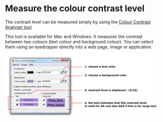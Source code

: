 # Measure the colour contrast level

<script>$(document).ready(function () {
    setBreadcrumb([
        {"label":"Test tools", "url": "./methodes-outils.html"},
        {"label":"Measure the colour contrast level"}]);
});</script>

<span data-menuitem="methodes-outils"></span>

The contrast level can be measured simply by using the [Colour Contrast Analyser tool](http://www.paciellogroup.com/resources/contrastanalyser/).

This tool is available for Mac and Windows. It measures the contrast between two colours (text colour and background colour). You can select them using an eyedropper directly into a web page, image or application.

![Screenshot of the Colour Contrast Analyser tool](./images/contraste2.png)

<!--  This file is part of a11y-guidelines | Our vision of mobile & web accessibility guidelines and best practices, with valid/invalid examples.
 Copyright (C) 2016  Orange SA
 See the Creative Commons Legal Code Attribution-ShareAlike 3.0 Unported License for more details (LICENSE file). -->